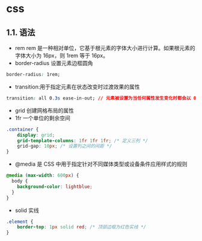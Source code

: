 # css

## 1.1. 语法

+ rem rem 是一种相对单位，它基于根元素的字体大小进行计算。如果根元素的字体大小为 16px，则 1rem 等于 16px。
+ border-radius 设置元素边框圆角

```css
border-radius: 1rem;
```

+ transition:用于指定元素在状态改变时过渡效果的属性

```css
transition: all 0.3s ease-in-out; // 元素被设置为当任何属性发生变化时都会以 0.3 秒的时间以 ease-in-out 缓动函数进行过渡
```

+ grid 创建网格布局的属性
+ 1fr 一个单位的剩余空间

```css
.container {
    display: grid;
    grid-template-columns: 1fr 1fr 1fr; /* 定义三列 */
    grid-gap: 10px; /* 设置列之间的间距 */
}
```

+ @media 是 CSS 中用于指定针对不同媒体类型或设备条件应用样式的规则

```css
@media (max-width: 600px) {
  body {
    background-color: lightblue;
  }
}
```

+ solid 实线

```css
.element {
    border-top: 1px solid red; /* 顶部边框为红色实线 */
}

```